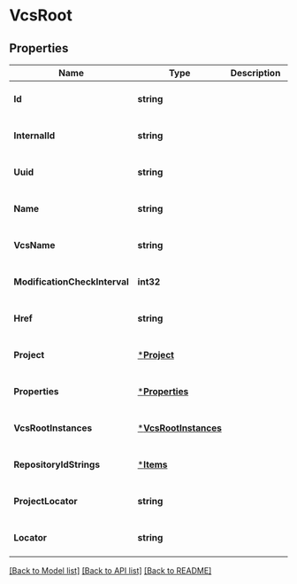 # VcsRoot

## Properties
Name | Type | Description | Notes
------------ | ------------- | ------------- | -------------
**Id** | **string** |  | [optional] [default to null]
**InternalId** | **string** |  | [optional] [default to null]
**Uuid** | **string** |  | [optional] [default to null]
**Name** | **string** |  | [optional] [default to null]
**VcsName** | **string** |  | [optional] [default to null]
**ModificationCheckInterval** | **int32** |  | [optional] [default to null]
**Href** | **string** |  | [optional] [default to null]
**Project** | [***Project**](project.md) |  | [optional] [default to null]
**Properties** | [***Properties**](properties.md) |  | [optional] [default to null]
**VcsRootInstances** | [***VcsRootInstances**](vcs-root-instances.md) |  | [optional] [default to null]
**RepositoryIdStrings** | [***Items**](items.md) |  | [optional] [default to null]
**ProjectLocator** | **string** |  | [optional] [default to null]
**Locator** | **string** |  | [optional] [default to null]

[[Back to Model list]](../README.md#documentation-for-models) [[Back to API list]](../README.md#documentation-for-api-endpoints) [[Back to README]](../README.md)


